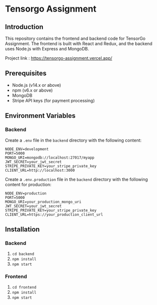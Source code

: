 # Tensorgo Assignment 

## Introduction

This repository contains the frontend and backend code for TensorGo Assignment. The frontend is built with React and Redux, and the backend uses Node.js with Express and MongoDB.


Project link : https://tensorgo-assignment.vercel.app/ 

## Prerequisites

- Node.js (v14.x or above)
- npm (v6.x or above)
- MongoDB
- Stripe API keys (for payment processing)


## Environment Variables

### Backend

Create a `.env` file in the `backend` directory with the following content:

```
NODE_ENV=development
PORT=5000
MONGO_URI=mongodb://localhost:27017/myapp
JWT_SECRET=your_jwt_secret
STRIPE_PRIVATE_KEY=your_stripe_private_key
CLIENT_URL=http://localhost:3000
```

Create a `.env.production` file in the `backend` directory with the following content for production:

```
NODE_ENV=production
PORT=5000
MONGO_URI=your_production_mongo_uri
JWT_SECRET=your_jwt_secret
STRIPE_PRIVATE_KEY=your_stripe_private_key
CLIENT_URL=https://your_production_client_url
```

## Installation

### Backend

1. `cd backend`
2. `npm install`
3. `npm start`

### Frontend

1. `cd frontend`
2. `npm install`
3. `npm start`
